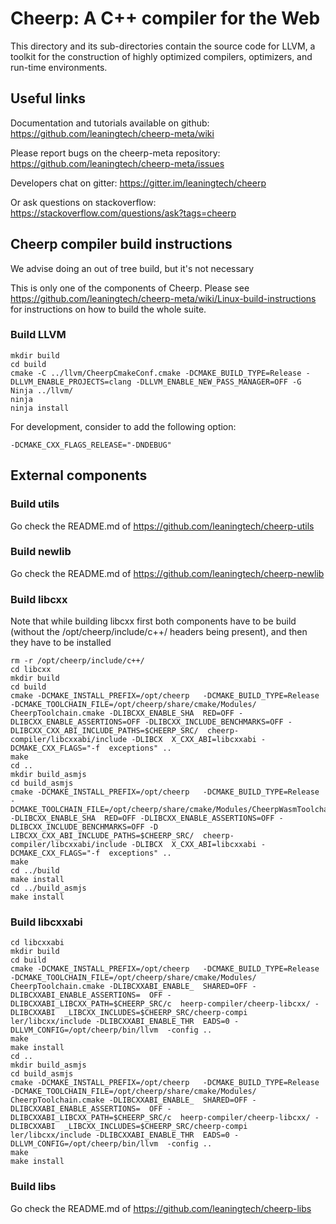Cheerp: A C++ compiler for the Web
==================================

This directory and its sub-directories contain the source code for LLVM,
a toolkit for the construction of highly optimized compilers,
optimizers, and run-time environments.

Useful links
------------

Documentation and tutorials available on github:
https://github.com/leaningtech/cheerp-meta/wiki

Please report bugs on the cheerp-meta repository:
https://github.com/leaningtech/cheerp-meta/issues

Developers chat on gitter:
https://gitter.im/leaningtech/cheerp

Or ask questions on stackoverflow:
https://stackoverflow.com/questions/ask?tags=cheerp

Cheerp compiler build instructions
----------------------------------

We advise doing an out of tree build, but it's not necessary

This is only one of the components of Cheerp. Please see https://github.com/leaningtech/cheerp-meta/wiki/Linux-build-instructions for instructions on how to build the whole suite.


### Build LLVM

```
mkdir build
cd build
cmake -C ../llvm/CheerpCmakeConf.cmake -DCMAKE_BUILD_TYPE=Release -DLLVM_ENABLE_PROJECTS=clang -DLLVM_ENABLE_NEW_PASS_MANAGER=OFF -G Ninja ../llvm/
ninja
ninja install
```
For development, consider to add the following option:
```
-DCMAKE_CXX_FLAGS_RELEASE="-DNDEBUG"
```

## External components

### Build utils

Go check the README.md of https://github.com/leaningtech/cheerp-utils

### Build newlib

Go check the README.md of https://github.com/leaningtech/cheerp-newlib

### Build libcxx
Note that while building libcxx first both components have to be build (without the /opt/cheerp/include/c++/ headers being present), and then they have to be installed

```
rm -r /opt/cheerp/include/c++/
cd libcxx
mkdir build
cd build
cmake -DCMAKE_INSTALL_PREFIX=/opt/cheerp   -DCMAKE_BUILD_TYPE=Release -DCMAKE_TOOLCHAIN_FILE=/opt/cheerp/share/cmake/Modules/  CheerpToolchain.cmake -DLIBCXX_ENABLE_SHA  RED=OFF -DLIBCXX_ENABLE_ASSERTIONS=OFF -DLIBCXX_INCLUDE_BENCHMARKS=OFF -DLIBCXX_CXX_ABI_INCLUDE_PATHS=$CHEERP_SRC/  cheerp-compiler/libcxxabi/include -DLIBCX  X_CXX_ABI=libcxxabi -DCMAKE_CXX_FLAGS="-f  exceptions" ..
make
cd ..
mkdir build_asmjs
cd build_asmjs
cmake -DCMAKE_INSTALL_PREFIX=/opt/cheerp   -DCMAKE_BUILD_TYPE=Release -DCMAKE_TOOLCHAIN_FILE=/opt/cheerp/share/cmake/Modules/CheerpWasmToolchain.cmake -DLIBCXX_ENABLE_SHA  RED=OFF -DLIBCXX_ENABLE_ASSERTIONS=OFF -DLIBCXX_INCLUDE_BENCHMARKS=OFF -D  LIBCXX_CXX_ABI_INCLUDE_PATHS=$CHEERP_SRC/  cheerp-compiler/libcxxabi/include -DLIBCX  X_CXX_ABI=libcxxabi -DCMAKE_CXX_FLAGS="-f  exceptions" ..
make
cd ../build
make install
cd ../build_asmjs
make install
```

### Build libcxxabi

```
cd libcxxabi
mkdir build
cd build
cmake -DCMAKE_INSTALL_PREFIX=/opt/cheerp   -DCMAKE_BUILD_TYPE=Release -DCMAKE_TOOLCHAIN_FILE=/opt/cheerp/share/cmake/Modules/  CheerpToolchain.cmake -DLIBCXXABI_ENABLE_  SHARED=OFF -DLIBCXXABI_ENABLE_ASSERTIONS=  OFF -DLIBCXXABI_LIBCXX_PATH=$CHEERP_SRC/c  heerp-compiler/cheerp-libcxx/ -DLIBCXXABI  _LIBCXX_INCLUDES=$CHEERP_SRC/cheerp-compi  ler/libcxx/include -DLIBCXXABI_ENABLE_THR  EADS=0 -DLLVM_CONFIG=/opt/cheerp/bin/llvm  -config ..
make
make install
cd ..
mkdir build_asmjs
cd build_asmjs
cmake -DCMAKE_INSTALL_PREFIX=/opt/cheerp   -DCMAKE_BUILD_TYPE=Release -DCMAKE_TOOLCHAIN_FILE=/opt/cheerp/share/cmake/Modules/  CheerpToolchain.cmake -DLIBCXXABI_ENABLE_  SHARED=OFF -DLIBCXXABI_ENABLE_ASSERTIONS=  OFF -DLIBCXXABI_LIBCXX_PATH=$CHEERP_SRC/c  heerp-compiler/cheerp-libcxx/ -DLIBCXXABI  _LIBCXX_INCLUDES=$CHEERP_SRC/cheerp-compi  ler/libcxx/include -DLIBCXXABI_ENABLE_THR  EADS=0 -DLLVM_CONFIG=/opt/cheerp/bin/llvm  -config ..
make
make install
```

### Build libs

Go check the README.md of https://github.com/leaningtech/cheerp-libs
